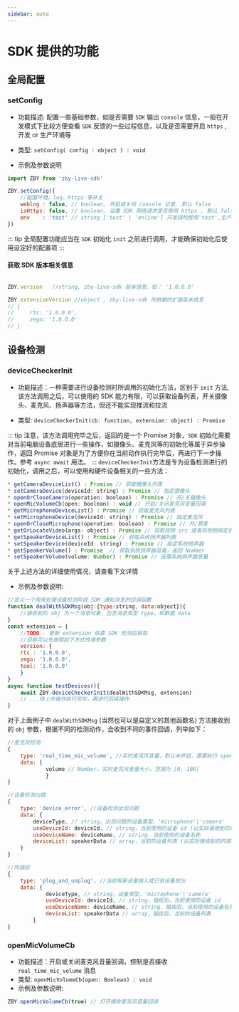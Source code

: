 ```yaml
---
sidebar: auto
---
```


# SDK 提供的功能

<Bit/>


## 全局配置

### setConfig
- 功能描述: 配置一些基础参数，如是否需要 `SDK` 输出 `console` 信息，一般在开发模式下比较方便查看 `SDK` 反馈的一些过程信息，以及是否需要开启 `https` , 开发 or 生产环境等
- 类型: `setConfig( config : object ) : void`
  
- 示例及参数说明
```js
import ZBY from 'zby-live-sdk'

ZBY.setConfig({
    //配置环境、log、https 等开关
    weblog : false, // boolean, 开启或关闭 console 记录, 默认 false
    isHttps: false, // boolean, 设置 SDK 网络请求是否使用 https , 默认 false
    env    : 'test' // string ['test' | 'online'] 开发调均使用'test',生产环境设置 'online ', 默认 test
})
```
::: tip
全局配置功能应当在 `SDK` 初始化 `init` 之前进行调用，才能确保初始化后使用设定好的配置项
:::

#### 获取 SDK 版本相关信息
```js

ZBY.version   //string, zby-live-sdk 版本信息，如： '1.0.0.0'

ZBY.extensionVersion //object , zby-live-sdk 所依赖的扩展版本信息
// {
//     rtc: '1.0.0.0',
//     zego: '1.0.0.0'
// }
```
## 设备检测

### deviceCheckerInit 

- 功能描述：一种需要进行设备检测时所调用的初始化方法，区别于 `init` 方法, 该方法调用之后，可以使用的 SDK 能力有限，可以获取设备列表，开关摄像头、麦克风、扬声器等方法，但还不能实现推流和拉流
  
- 类型: `deviceCheckerInit(cb: function, extension: object) : Promise`
  
::: tip
注意，该方法调用完毕之后，返回的是一个 Promise 对象，`SDK` 初始化需要对当前电脑设备底层进行一些操作，如摄像头、麦克风等的初始化等属于异步操作，返回 Promise 对象是为了方便你在当前动作执行完毕后，再进行下一步操作。参考 `async await` 用法。
:::
`deviceCheckerInit`方法是专为设备检测进行的初始化，调用之后，可以使用和硬件设备相关的一些方法：
```js
* getCameraDeviceList() : Promise // 获取摄像头列表
* setCameraDevice(deviceId: string) : Promise // 指定摄像头
* openOrCloseCamera(operation: boolean) : Promise // 开/关摄像头
* openMicVolumeCb(open: boolean) : void // 开启/关闭麦克风音量回调
* getMicrophoneDeviceList() : Promise // 获取麦克风列表
* setMicrophoneDevice(deviceId: string) : Promise // 指定麦克风
* openOrCloseMicrophone(operation: boolean) : Promise // 开/禁麦
* getOrLocateVideo(args: object) : Promise // 获取视频 src 或者将视频绑定到某一个 <video> 标签上
* getSpeakerDeviceList() : Promise // 获取系统扬声器列表
* setSpeakerDevice(deviceId: string) : Promise // 指定系统扬声器
* getSpeakerVolume() : Promise  // 获取系统扬声器音量，返回 Number
* setSpeakerVolume(volume: Number) : Promise // 设置系统扬声器音量
``` 
关于上述方法的详细使用情况，请查看下文详情

- 示例及参数说明:
```js
//定义一个用来处理设备检测阶段 SDK 通知消息的回调函数
function dealWithSDKMsg(obj:{type:string, data:object}){
    //接收到的 obj 为一个消息对象，包含消息类型 type，和数据 data  
}
const extension = {
    //TODO - 更新 extension 依靠 SDK 检测后获取
    //目前可以先按照如下方式传递参数
    version: {
    rtc : '1.0.0.0',
    zego: '1.0.0.0',
    tool: '1.0.0.0'
    }
}
async function testDevices(){
    await ZBY.deviceCheckerInit(dealWithSDKMsg, extension)
    // ...待上步操作执行完毕，再进行后续操作
}
```
对于上面例子中 `dealWithSDKMsg` (当然也可以是自定义的其他函数名) 方法接收到的 `obj` 参数，根据不同的检测动作，会收到不同的事件回调，列举如下：
```js
//麦克风检测
{
    type: 'real_time_mic_volume', //实时麦克风音量，默认未开启，需要执行 openMicVolumeCb 开启麦克风音量回调
    data: {
            volume // Number，实时麦克风音量大小，范围为 [0, 100]
            }
}

//设备检测出错
{
    type: 'device_error', //设备检测出现问题
    data: {
        deviceType, // string，出现问题的设备类型，'microphone'|'camera'
        useDeviceId: deviceId, // string，当前使用的设备 id (以实际接收到的内容为准)
        useDeviceName: deviceName, // string，当前使用的设备名称
        deviceList: speakerData // array，当前的设备列表 (以实际接收到的内容为准)
    }
}

//热插拔
{
    type: 'plug_and_unplug', //当前有新设备插入或已有设备拔出
    data: {
            deviceType, // string，设备类型，'microphone'|'camera'
            useDeviceId: deviceId, // string，插拔后，当前使用的设备 id
            useDeviceName: deviceName, // string，插拔后，当前使用的设备名称
            deviceList: speakerData // array，插拔后，当前的设备列表
        }
}
```

### openMicVolumeCb
- 功能描述：开启或关闭麦克风音量回调，控制是否接收 `real_time_mic_volume` 消息 
- 类型: `openMicVolumeCb(open: Boolean) : void`
- 示例及参数说明:
```js
ZBY.openMicVolumeCb(true) // 打开接收麦克风音量回调
```

